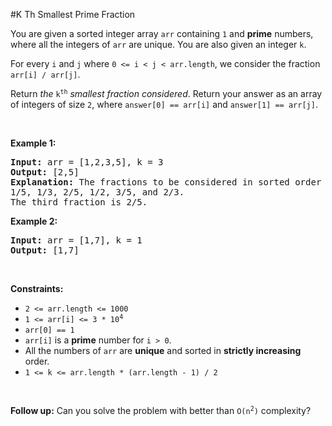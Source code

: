 #K Th Smallest Prime Fraction
<p>You are given a sorted integer array <code>arr</code> containing <code>1</code> and <strong>prime</strong> numbers, where all the integers of <code>arr</code> are unique. You are also given an integer <code>k</code>.</p>
<p>For every <code>i</code> and <code>j</code> where <code>0 &lt;= i &lt; j &lt; arr.length</code>, we consider the fraction <code>arr[i] / arr[j]</code>.</p>
<p>Return <em>the</em> <code>k<sup>th</sup></code> <em>smallest fraction considered</em>. Return your answer as an array of integers of size <code>2</code>, where <code>answer[0] == arr[i]</code> and <code>answer[1] == arr[j]</code>.</p>
<p> </p>
<p><strong class="example">Example 1:</strong></p>
<pre><strong>Input:</strong> arr = [1,2,3,5], k = 3
<strong>Output:</strong> [2,5]
<strong>Explanation:</strong> The fractions to be considered in sorted order are:
1/5, 1/3, 2/5, 1/2, 3/5, and 2/3.
The third fraction is 2/5.
</pre>
<p><strong class="example">Example 2:</strong></p>
<pre><strong>Input:</strong> arr = [1,7], k = 1
<strong>Output:</strong> [1,7]
</pre>
<p> </p>
<p><strong>Constraints:</strong></p>
<ul>
<li><code>2 &lt;= arr.length &lt;= 1000</code></li>
<li><code>1 &lt;= arr[i] &lt;= 3 * 10<sup>4</sup></code></li>
<li><code>arr[0] == 1</code></li>
<li><code>arr[i]</code> is a <strong>prime</strong> number for <code>i &gt; 0</code>.</li>
<li>All the numbers of <code>arr</code> are <strong>unique</strong> and sorted in <strong>strictly increasing</strong> order.</li>
<li><code>1 &lt;= k &lt;= arr.length * (arr.length - 1) / 2</code></li>
</ul>
<p> </p>
<strong>Follow up:</strong> Can you solve the problem with better than <code>O(n<sup>2</sup>)</code> complexity?
